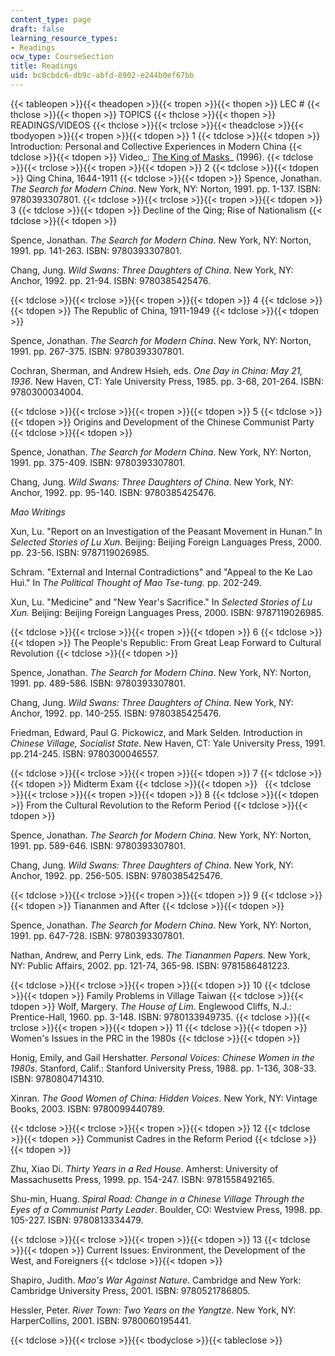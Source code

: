 ```yaml
---
content_type: page
draft: false
learning_resource_types:
- Readings
ocw_type: CourseSection
title: Readings
uid: bc0cbdc6-db9c-abfd-8902-e244b0ef67bb
---
```

{{< tableopen >}}{{< theadopen >}}{{< tropen >}}{{< thopen >}}
LEC #
{{< thclose >}}{{< thopen >}}
TOPICS
{{< thclose >}}{{< thopen >}}
READINGS/VIDEOS
{{< thclose >}}{{< trclose >}}{{< theadclose >}}{{< tbodyopen >}}{{< tropen >}}{{< tdopen >}}
1
{{< tdclose >}}{{< tdopen >}}
Introduction: Personal and Collective Experiences in Modern China
{{< tdclose >}}{{< tdopen >}}
Video\_: [The King of Masks](http://www.imdb.com/title/tt0115669/)\_ (1996).
{{< tdclose >}}{{< trclose >}}{{< tropen >}}{{< tdopen >}}
2
{{< tdclose >}}{{< tdopen >}}
Qing China, 1644-1911
{{< tdclose >}}{{< tdopen >}}
Spence, Jonathan. *The Search for Modern China*. New York, NY: Norton, 1991. pp. 1-137. ISBN: 9780393307801.
{{< tdclose >}}{{< trclose >}}{{< tropen >}}{{< tdopen >}}
3
{{< tdclose >}}{{< tdopen >}}
Decline of the Qing; Rise of Nationalism
{{< tdclose >}}{{< tdopen >}}

Spence, Jonathan. *The Search for Modern China*. New York, NY: Norton, 1991. pp. 141-263. ISBN: 9780393307801.

Chang, Jung. *Wild Swans: Three Daughters of China*. New York, NY: Anchor, 1992. pp. 21-94. ISBN: 9780385425476.

{{< tdclose >}}{{< trclose >}}{{< tropen >}}{{< tdopen >}}
4
{{< tdclose >}}{{< tdopen >}}
The Republic of China, 1911-1949
{{< tdclose >}}{{< tdopen >}}

Spence, Jonathan. *The Search for Modern China*. New York, NY: Norton, 1991. pp. 267-375. ISBN: 9780393307801.

Cochran, Sherman, and Andrew Hsieh, eds. *One Day in China: May 21, 1936*. New Haven, CT: Yale University Press, 1985. pp. 3-68, 201-264. ISBN: 9780300034004.

{{< tdclose >}}{{< trclose >}}{{< tropen >}}{{< tdopen >}}
5
{{< tdclose >}}{{< tdopen >}}
Origins and Development of the Chinese Communist Party
{{< tdclose >}}{{< tdopen >}}

Spence, Jonathan. *The Search for Modern China*. New York, NY: Norton, 1991. pp. 375-409. ISBN: 9780393307801.

Chang, Jung. *Wild Swans: Three Daughters of China*. New York, NY: Anchor, 1992. pp. 95-140. ISBN: 9780385425476.

*Mao Writings*

Xun, Lu. "Report on an Investigation of the Peasant Movement in Hunan." In *Selected Stories of Lu Xun.* Beijing: Beijing Foreign Languages Press, 2000. pp. 23-56. ISBN: 9787119026985.

Schram. "External and Internal Contradictions" and "Appeal to the Ke Lao Hui." In *The Political Thought of Mao Tse-tung.* pp. 202-249.

Xun, Lu. "Medicine" and "New Year's Sacrifice." In *Selected Stories of Lu Xun.* Beijing: Beijing Foreign Languages Press, 2000. ISBN: 9787119026985.

{{< tdclose >}}{{< trclose >}}{{< tropen >}}{{< tdopen >}}
6
{{< tdclose >}}{{< tdopen >}}
The People's Republic: From Great Leap Forward to Cultural Revolution
{{< tdclose >}}{{< tdopen >}}

Spence, Jonathan. *The Search for Modern China*. New York, NY: Norton, 1991. pp. 489-586. ISBN: 9780393307801.

Chang, Jung. *Wild Swans: Three Daughters of China*. New York, NY: Anchor, 1992. pp. 140-255. ISBN: 9780385425476.

Friedman, Edward, Paul G. Pickowicz, and Mark Selden. Introduction in *Chinese Village, Socialist State*. New Haven, CT: Yale University Press, 1991. pp.214-245. ISBN: 9780300046557.

{{< tdclose >}}{{< trclose >}}{{< tropen >}}{{< tdopen >}}
7
{{< tdclose >}}{{< tdopen >}}
Midterm Exam
{{< tdclose >}}{{< tdopen >}}
 
{{< tdclose >}}{{< trclose >}}{{< tropen >}}{{< tdopen >}}
8
{{< tdclose >}}{{< tdopen >}}
From the Cultural Revolution to the Reform Period
{{< tdclose >}}{{< tdopen >}}

Spence, Jonathan. *The Search for Modern China*. New York, NY: Norton, 1991. pp. 589-646. ISBN: 9780393307801.

Chang, Jung. *Wild Swans: Three Daughters of China*. New York, NY: Anchor, 1992. pp. 256-505. ISBN: 9780385425476.

{{< tdclose >}}{{< trclose >}}{{< tropen >}}{{< tdopen >}}
9
{{< tdclose >}}{{< tdopen >}}
Tiananmen and After
{{< tdclose >}}{{< tdopen >}}

Spence, Jonathan. *The Search for Modern China*. New York, NY: Norton, 1991. pp. 647-728. ISBN: 9780393307801.

Nathan, Andrew, and Perry Link, eds. *The Tiananmen Papers*. New York, NY: Public Affairs, 2002. pp. 121-74, 365-98. ISBN: 9781586481223.

{{< tdclose >}}{{< trclose >}}{{< tropen >}}{{< tdopen >}}
10
{{< tdclose >}}{{< tdopen >}}
Family Problems in Village Taiwan
{{< tdclose >}}{{< tdopen >}}
Wolf, Margery. *The House of Lim*. Englewood Cliffs, N.J.: Prentice-Hall, 1960. pp. 3-148. ISBN: 9780133949735.
{{< tdclose >}}{{< trclose >}}{{< tropen >}}{{< tdopen >}}
11
{{< tdclose >}}{{< tdopen >}}
Women's Issues in the PRC in the 1980s
{{< tdclose >}}{{< tdopen >}}

Honig, Emily, and Gail Hershatter. *Personal Voices: Chinese Women in the 1980s*. Stanford, Calif.: Stanford University Press, 1988. pp. 1-136, 308-33. ISBN: 9780804714310.

Xinran. *The Good Women of China: Hidden Voices*. New York, NY: Vintage Books, 2003. ISBN: 9780099440789.

{{< tdclose >}}{{< trclose >}}{{< tropen >}}{{< tdopen >}}
12
{{< tdclose >}}{{< tdopen >}}
Communist Cadres in the Reform Period
{{< tdclose >}}{{< tdopen >}}

Zhu, Xiao Di. *Thirty Years in a Red House*. Amherst: University of Massachusetts Press, 1999. pp. 154-247. ISBN: 9781558492165.

Shu-min, Huang. *Spiral Road: Change in a Chinese Village Through the Eyes of a Communist Party Leader*. Boulder, CO: Westview Press, 1998. pp. 105-227. ISBN: 9780813334479.

{{< tdclose >}}{{< trclose >}}{{< tropen >}}{{< tdopen >}}
13
{{< tdclose >}}{{< tdopen >}}
Current Issues: Environment, the Development of the West, and Foreigners
{{< tdclose >}}{{< tdopen >}}

Shapiro, Judith. *Mao's War Against Nature*. Cambridge and New York: Cambridge University Press, 2001. ISBN: 9780521786805.

Hessler, Peter. *River Town: Two Years on the Yangtze*. New York, NY: HarperCollins, 2001. ISBN: 9780060195441.

{{< tdclose >}}{{< trclose >}}{{< tbodyclose >}}{{< tableclose >}}
